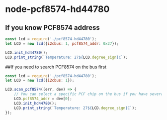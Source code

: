 # node-pcf8574-hd44780
## If you know PCF8574 address
```js
const lcd = require('./pcf8574-hd44780');
let LCD = new lcd({i2cbus: 1, pcf8574_addr: 0x27});

LCD.init_hd44780();
LCD.print_string(`Temperature: 27${LCD.degree_sign}C`);
```

##If you need to search PCF8574 on the bus first
```js
const lcd = require('./pcf8574-hd44780');
let LCD = new lcd({i2cbus: 1});

LCD.scan_pcf8574((err, dev) => {
    // You can select a specific PCF chip on the bus if you have several
    LCD.pcf8574_addr = dev[0];
    LCD.init_hd44780();
    LCD.print_string(`Temperature: 27${LCD.degree_sign}C`);
});
```